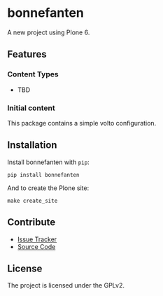 # bonnefanten

A new project using Plone 6.

## Features

### Content Types

- TBD

### Initial content

This package contains a simple volto configuration.

Installation
------------

Install bonnefanten with `pip`:

```shell
pip install bonnefanten
```
And to create the Plone site:

```shell
make create_site
```

## Contribute

- [Issue Tracker](https://github.com/intk/bonnefanten/issues)
- [Source Code](https://github.com/intk/bonnefanten/)

## License

The project is licensed under the GPLv2.
